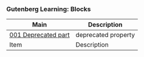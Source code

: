 ### Gutenberg Learning: Blocks


| Main      | Description |
| ----------- | ----------- |
| [001 Deprecated part](/001%20Example%20with%20deprecated%20part/README.md)       | deprecated property  | 
| Item     | Description  |
